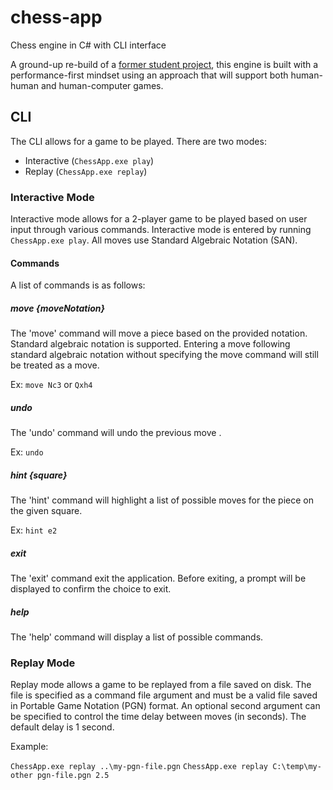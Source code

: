 # chess-app
Chess engine in C# with CLI interface

A ground-up re-build of a [former student project](https://github.com/stevenaw/2PlayerChess), this engine is built with a performance-first mindset using an approach that will support both human-human and human-computer games.

## CLI

The CLI allows for a game to be played. There are two modes:
- Interactive (`ChessApp.exe play`)
- Replay (`ChessApp.exe replay`)

### Interactive Mode

Interactive mode allows for a 2-player game to be played based on user input through various commands.
Interactive mode is entered by running `ChessApp.exe play`. All moves use Standard Algebraic Notation (SAN).

#### Commands

A list of commands is as follows:

##### move {moveNotation}

The 'move' command will move a piece based on the provided notation. Standard algebraic notation is supported.
Entering a move following standard algebraic notation without specifying the move command will still be treated as a move.

Ex: `move Nc3` or `Qxh4`

##### undo

The 'undo' command will undo the previous move .

Ex: `undo`

##### hint {square}

The 'hint' command will highlight a list of possible moves for the piece on the given square.

Ex: `hint e2`

##### exit

The 'exit' command exit the application. Before exiting, a prompt will be displayed to confirm the choice to exit.

##### help

The 'help' command will display a list of possible commands.

### Replay Mode

Replay mode allows a game to be replayed from a file saved on disk. The file is specified as a command file argument
and must be a valid file saved in Portable Game Notation (PGN) format. An optional second argument can be specified
to control the time delay between moves (in seconds). The default delay is 1 second.

Example:

`ChessApp.exe replay ..\my-pgn-file.pgn`
`ChessApp.exe replay C:\temp\my-other pgn-file.pgn 2.5`